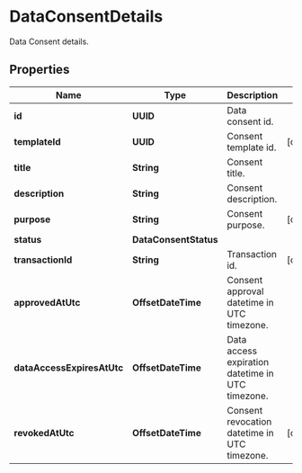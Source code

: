 

# DataConsentDetails

Data Consent details.

## Properties

Name | Type | Description | Notes
------------ | ------------- | ------------- | -------------
**id** | **UUID** | Data consent id. | 
**templateId** | **UUID** | Consent template id. |  [optional]
**title** | **String** | Consent title. | 
**description** | **String** | Consent description. | 
**purpose** | **String** | Consent purpose. |  [optional]
**status** | **DataConsentStatus** |  | 
**transactionId** | **String** | Transaction id. |  [optional]
**approvedAtUtc** | **OffsetDateTime** | Consent approval datetime in UTC timezone. | 
**dataAccessExpiresAtUtc** | **OffsetDateTime** | Data access expiration datetime in UTC timezone. | 
**revokedAtUtc** | **OffsetDateTime** | Consent revocation datetime in UTC timezone. |  [optional]



